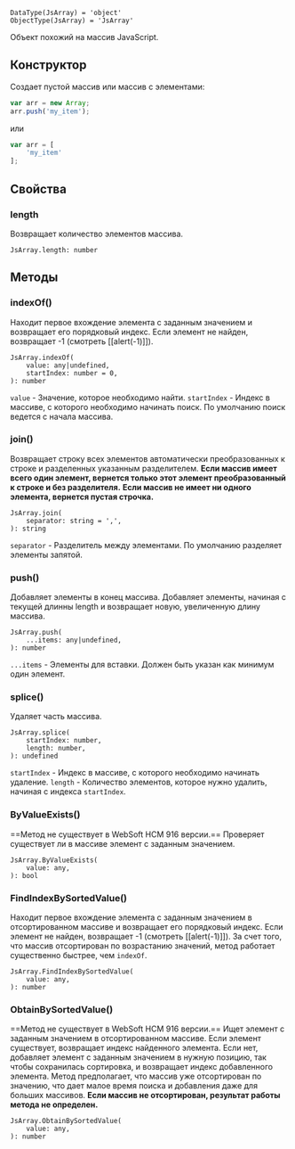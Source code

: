 ```
DataType(JsArray) = 'object'
ObjectType(JsArray) = 'JsArray'
```

Объект похожий на массив JavaScript.

## Конструктор
Создает пустой массив или массив с элементами:
```js
var arr = new Array;
arr.push('my_item');
```
или
```js
var arr = [
	'my_item'
];
```

## Свойства

### length
Возвращает количество элементов массива.
```
JsArray.length: number
```

## Методы

### indexOf()
Находит первое вхождение элемента с заданным значением и возвращает его порядковый индекс. Если элемент не найден, возвращает -1 (смотреть [[alert(-1)]]).
```
JsArray.indexOf(
	value: any|undefined,
	startIndex: number = 0,
): number
```
`value` - Значение, которое необходимо найти.
`startIndex` - Индекс в массиве, с которого необходимо начинать поиск. По умолчанию поиск ведется с начала массива.

### join()
Возвращает строку всех элементов автоматически преобразованных к строке и разделенных указанным разделителем.
**Если массив имеет всего один элемент, вернется только этот элемент преобразованный к строке и без разделителя.**
**Если массив не имеет ни одного элемента, вернется пустая строчка.**
```
JsArray.join(
	separator: string = ',',
): string
```
`separator` - Разделитель между элементами. По умолчанию разделяет элементы запятой.

### push()
Добавляет элементы в конец массива. Добавляет элементы, начиная с текущей длинны length и возвращает новую, увеличенную длину массива.
```
JsArray.push(
	...items: any|undefined,
): number
```
`...items` - Элементы для вставки. Должен быть указан как минимум один элемент.

### splice()
Удаляет часть массива.
```
JsArray.splice(
	startIndex: number,
	length: number,
): undefined
```
`startIndex` - Индекс в массиве, с которого необходимо начинать удаление.
`length` - Количество элементов, которое нужно удалить, начиная с индекса `startIndex`.

### ByValueExists()
==Метод не существует в WebSoft HCM 916 версии.==
Проверяет существует ли в массиве элемент с заданным значением.
```
JsArray.ByValueExists(
	value: any,
): bool
```

### FindIndexBySortedValue()
Находит первое вхождение элемента с заданным значением в отсортированном массиве и возвращает его порядковый индекс. Если элемент не найден, возвращает -1 (смотреть [[alert(-1)]]). 
За счет того, что массив отсортирован по возрастанию значений, метод работает существенно быстрее, чем `indexOf`.
```
JsArray.FindIndexBySortedValue(
	value: any,
): number
```

### ObtainBySortedValue()
==Метод не существует в WebSoft HCM 916 версии.==
Ищет элемент с заданным значением в отсортированном массиве. Если элемент существует, возвращает индекс найденного элемента. Если нет, добавляет элемент с заданным значением в нужную позицию, так чтобы сохранилась сортировка, и возвращает индекс добавленного элемента.
Метод предполагает, что массив уже отсортирован по значению, что дает малое время поиска и добавления даже для больших массивов. **Если массив не отсортирован, результат работы метода не определен.**
```
JsArray.ObtainBySortedValue(
	value: any,
): number
```